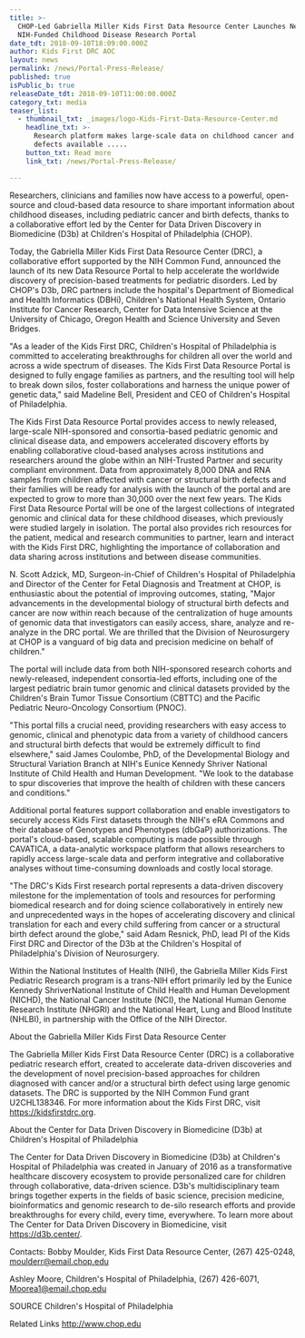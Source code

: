 ```yaml
---
title: >-
  CHOP-Led Gabriella Miller Kids First Data Resource Center Launches New
  NIH-Funded Childhood Disease Research Portal
date_tdt: 2018-09-10T18:09:00.000Z
author: Kids First DRC AOC
layout: news
permalink: /news/Portal-Press-Release/
published: true
isPublic_b: true
releaseDate_tdt: 2018-09-10T11:00:00.000Z
category_txt: media
teaser_list:
  - thumbnail_txt: _images/logo-Kids-First-Data-Resource-Center.md
    headline_txt: >-
      Research platform makes large-scale data on childhood cancer and birth
      defects available .....
    button_txt: Read more
    link_txt: /news/Portal-Press-Release/

---
```





Researchers, clinicians and families now have access to a powerful, open-source and cloud-based data resource to share important information about childhood diseases, including pediatric cancer and birth defects, thanks to a collaborative effort led by the Center for Data Driven Discovery in Biomedicine (D3b) at Children's Hospital of Philadelphia (CHOP).

Today, the Gabriella Miller Kids First Data Resource Center (DRC), a collaborative effort supported by the NIH Common Fund, announced the launch of its new Data Resource Portal to help accelerate the worldwide discovery of precision-based treatments for pediatric disorders. Led by CHOP's D3b, DRC partners include the hospital's Department of Biomedical and Health Informatics (DBHi), Children's National Health System, Ontario Institute for Cancer Research, Center for Data Intensive Science at the University of Chicago, Oregon Health and Science University and Seven Bridges.

"As a leader of the Kids First DRC, Children's Hospital of Philadelphia is committed to accelerating breakthroughs for children all over the world and across a wide spectrum of diseases. The Kids First Data Resource Portal is designed to fully engage families as partners, and the resulting tool will help to break down silos, foster collaborations and harness the unique power of genetic data," said Madeline Bell, President and CEO of Children's Hospital of Philadelphia.

The Kids First Data Resource Portal provides access to newly released, large-scale NIH-sponsored and consortia-based pediatric genomic and clinical disease data, and empowers accelerated discovery efforts by enabling collaborative cloud-based analyses across institutions and researchers around the globe within an NIH-Trusted Partner and security compliant environment. Data from approximately 8,000 DNA and RNA samples from children affected with cancer or structural birth defects and their families will be ready for analysis with the launch of the portal and are expected to grow to more than 30,000 over the next few years. The Kids First Data Resource Portal will be one of the largest collections of integrated genomic and clinical data for these childhood diseases, which previously were studied largely in isolation. The portal also provides rich resources for the patient, medical and research communities to partner, learn and interact with the Kids First DRC, highlighting the importance of collaboration and data sharing across institutions and between disease communities.

N. Scott Adzick, MD, Surgeon-in-Chief of Children's Hospital of Philadelphia and Director of the Center for Fetal Diagnosis and Treatment at CHOP, is enthusiastic about the potential of improving outcomes, stating, "Major advancements in the developmental biology of structural birth defects and cancer are now within reach because of the centralization of huge amounts of genomic data that investigators can easily access, share, analyze and re-analyze in the DRC portal. We are thrilled that the Division of Neurosurgery at CHOP is a vanguard of big data and precision medicine on behalf of children."

The portal will include data from both NIH-sponsored research cohorts and newly-released, independent consortia-led efforts, including one of the largest pediatric brain tumor genomic and clinical datasets provided by the Children's Brain Tumor Tissue Consortium (CBTTC) and the Pacific Pediatric Neuro-Oncology Consortium (PNOC).

"This portal fills a crucial need, providing researchers with easy access to genomic, clinical and phenotypic data from a variety of childhood cancers and structural birth defects that would be extremely difficult to find elsewhere," said James Coulombe, PhD, of the Developmental Biology and Structural Variation Branch at NIH's Eunice Kennedy Shriver National Institute of Child Health and Human Development. "We look to the database to spur discoveries that improve the health of children with these cancers and conditions."

Additional portal features support collaboration and enable investigators to securely access Kids First datasets through the NIH's eRA Commons and their database of Genotypes and Phenotypes (dbGaP) authorizations. The portal's cloud-based, scalable computing is made possible through CAVATICA, a data-analytic workspace platform that allows researchers to rapidly access large-scale data and perform integrative and collaborative analyses without time-consuming downloads and costly local storage.

"The DRC's Kids First research portal represents a data-driven discovery milestone for the implementation of tools and resources for performing biomedical research and for doing science collaboratively in entirely new and unprecedented ways in the hopes of accelerating discovery and clinical translation for each and every child suffering from cancer or a structural birth defect around the globe," said Adam Resnick, PhD, lead PI of the Kids First DRC and Director of the D3b at the Children's Hospital of Philadelphia's Division of Neurosurgery.

Within the National Institutes of Health (NIH), the Gabriella Miller Kids First Pediatric Research program is a trans-NIH effort primarily led by the Eunice Kennedy ShriverNational Institute of Child Health and Human Development (NICHD), the National Cancer Institute (NCI), the National Human Genome Research Institute (NHGRI) and the National Heart, Lung and Blood Institute (NHLBI), in partnership with the Office of the NIH Director.

About the Gabriella Miller Kids First Data Resource Center

The Gabriella Miller Kids First Data Resource Center (DRC) is a collaborative pediatric research effort, created to accelerate data-driven discoveries and the development of novel precision-based approaches for children diagnosed with cancer and/or a structural birth defect using large genomic datasets. The DRC is supported by the NIH Common Fund grant U2CHL138346. For more information about the Kids First DRC, visit https://kidsfirstdrc.org.

About the Center for Data Driven Discovery in Biomedicine (D3b) at Children's Hospital of Philadelphia

The Center for Data Driven Discovery in Biomedicine (D3b) at Children's Hospital of Philadelphia was created in January of 2016 as a transformative healthcare discovery ecosystem to provide personalized care for children through collaborative, data-driven science. D3b's multidisciplinary team brings together experts in the fields of basic science, precision medicine, bioinformatics and genomic research to de-silo research efforts and provide breakthroughs for every child, every time, everywhere. To learn more about The Center for Data Driven Discovery in Biomedicine, visit https://d3b.center/.

Contacts: Bobby Moulder, Kids First Data Resource Center, (267) 425-0248, moulderr@email.chop.edu

Ashley Moore, Children's Hospital of Philadelphia, (267) 426-6071, Moorea1@email.chop.edu

SOURCE Children's Hospital of Philadelphia

Related Links
http://www.chop.edu